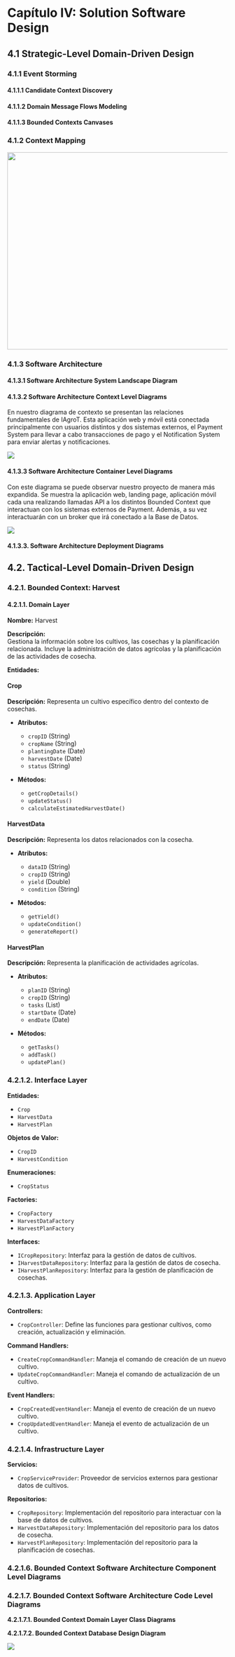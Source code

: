 # Capítulo IV: Solution Software Design

## 4.1 Strategic-Level Domain-Driven Design

### 4.1.1 Event Storming

#### 4.1.1.1 Candidate Context Discovery

#### 4.1.1.2 Domain Message Flows Modeling

#### 4.1.1.3 Bounded Contexts Canvases


### 4.1.2 Context Mapping

<img src="images/ContextMapping.png" width="590" height="450">

### 4.1.3 Software Architecture

#### 4.1.3.1 Software Architecture System Landscape Diagram 

#### 4.1.3.2 Software Architecture Context Level Diagrams 

En nuestro diagrama de contexto se presentan las relaciones fundamentales de IAgroT. Esta aplicación web y móvil está conectada principalmente con usuarios distintos y dos sistemas externos, el Payment System para llevar a cabo transacciones de pago y el Notification System para enviar alertas y notificaciones. 

<img src="images/IAgroT Context Diagram.png">

#### 4.1.3.3 Software Architecture Container Level Diagrams 

Con este diagrama se puede observar nuestro proyecto de manera más expandida. Se muestra la aplicación web, landing page, aplicación móvil cada una realizando llamadas API a los distintos Bounded Context que interactuan con los sistemas externos de Payment. Además, a su vez interactuarán con un broker que irá conectado a la Base de Datos.

<img src="images/IAgroT Container Diagram.png">

#### 4.1.3.3. Software Architecture Deployment Diagrams

## 4.2. Tactical-Level Domain-Driven Design

### 4.2.1. Bounded Context: Harvest

#### 4.2.1.1. Domain Layer

**Nombre:** Harvest

**Descripción:**  
Gestiona la información sobre los cultivos, las cosechas y la planificación relacionada. Incluye la administración de datos agrícolas y la planificación de las actividades de cosecha.

**Entidades:**

#### **Crop**
**Descripción:** Representa un cultivo específico dentro del contexto de cosechas.

- **Atributos:**
  - `cropID` (String)
  - `cropName` (String)
  - `plantingDate` (Date)
  - `harvestDate` (Date)
  - `status` (String)
  
- **Métodos:**
  - `getCropDetails()`
  - `updateStatus()`
  - `calculateEstimatedHarvestDate()`

#### **HarvestData**
**Descripción:** Representa los datos relacionados con la cosecha.

- **Atributos:**
  - `dataID` (String)
  - `cropID` (String)
  - `yield` (Double)
  - `condition` (String)
  
- **Métodos:**
  - `getYield()`
  - `updateCondition()`
  - `generateReport()`

#### **HarvestPlan**
**Descripción:** Representa la planificación de actividades agrícolas.

- **Atributos:**
  - `planID` (String)
  - `cropID` (String)
  - `tasks` (List<String>)
  - `startDate` (Date)
  - `endDate` (Date)
  
- **Métodos:**
  - `getTasks()`
  - `addTask()`
  - `updatePlan()`

### 4.2.1.2. Interface Layer

**Entidades:**

- `Crop`
- `HarvestData`
- `HarvestPlan`

**Objetos de Valor:**

- `CropID`
- `HarvestCondition`

**Enumeraciones:**

- `CropStatus`

**Factories:**

- `CropFactory`
- `HarvestDataFactory`
- `HarvestPlanFactory`

**Interfaces:**

- `ICropRepository`: Interfaz para la gestión de datos de cultivos.
- `IHarvestDataRepository`: Interfaz para la gestión de datos de cosecha.
- `IHarvestPlanRepository`: Interfaz para la gestión de planificación de cosechas.

### 4.2.1.3. Application Layer

**Controllers:**

- `CropController`: Define las funciones para gestionar cultivos, como creación, actualización y eliminación.

**Command Handlers:**

- `CreateCropCommandHandler`: Maneja el comando de creación de un nuevo cultivo.
- `UpdateCropCommandHandler`: Maneja el comando de actualización de un cultivo.

**Event Handlers:**

- `CropCreatedEventHandler`: Maneja el evento de creación de un nuevo cultivo.
- `CropUpdatedEventHandler`: Maneja el evento de actualización de un cultivo.

### 4.2.1.4. Infrastructure Layer

**Servicios:**

- `CropServiceProvider`: Proveedor de servicios externos para gestionar datos de cultivos.

**Repositorios:**

- `CropRepository`: Implementación del repositorio para interactuar con la base de datos de cultivos.
- `HarvestDataRepository`: Implementación del repositorio para los datos de cosecha.
- `HarvestPlanRepository`: Implementación del repositorio para la planificación de cosechas.

### 4.2.1.6. Bounded Context Software Architecture Component Level Diagrams

### 4.2.1.7. Bounded Context Software Architecture Code Level Diagrams

**4.2.1.7.1. Bounded Context Domain Layer Class Diagrams**


**4.2.1.7.2. Bounded Context Database Design Diagram**

<img src="images/HarvestDiagramDB.png">

